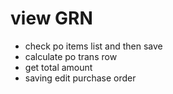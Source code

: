 # view GRN
- check po items list and then save
- calculate po trans row
- get total amount
- saving edit purchase order